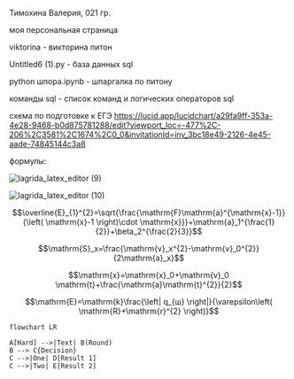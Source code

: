 Тимохина Валерия, 021 гр.

моя персональная страница

viktorina - викторина питон

Untitled6 (1).py - база данных sql

python шпора.ipynb - шпаргалка по питону

команды sql - список команд и логических операторов sql

схема по подготовке к ЕГЭ https://lucid.app/lucidchart/a29fa9ff-353a-4e28-9468-b0d875781288/edit?viewport_loc=-477%2C-206%2C3581%2C1674%2C0_0&invitationId=inv_3bc18e49-2126-4e45-aade-74845144c3a8


формулы:

![lagrida_latex_editor (9)](https://user-images.githubusercontent.com/114642658/201013805-17eea746-bf28-4820-bf3e-27a782bee660.png)

![lagrida_latex_editor (10)](https://user-images.githubusercontent.com/114642658/201016077-8ca2368d-b2b6-4597-94af-23b7f7cef787.png)

$$\overline{E}_{1}^{2}=\sqrt{\frac{\mathrm{F}\mathrm{a}^{\mathrm{x}-1}}{\left( \mathrm{x}-1 \right)\cdot \mathrm{x}}}+\mathrm{a}_1^{\frac{1}{2}}+\beta_2^{\frac{2}{3}}$$

$$\mathrm{S}_x=\frac{\mathrm{v}_x^{2}-\mathrm{v}_0^{2}}{2\mathrm{a}_x}$$

$$\mathrm{x}=\mathrm{x}_0+\mathrm{v}_0 \mathrm{t}+\frac{\mathrm{a}\mathrm{t}^{2}}{2}$$

$$\mathrm{E}=\mathrm{k}\frac{\left| q_{ш} \right|}{\varepsilon\left( \mathrm{R}+\mathrm{r}^{2} \right)}$$

```mermaid
flowchart LR

A[Hard] -->|Text| B(Round)
B --> C{Decision}
C -->|One| D[Result 1]
C -->|Two| E[Result 2]
```
